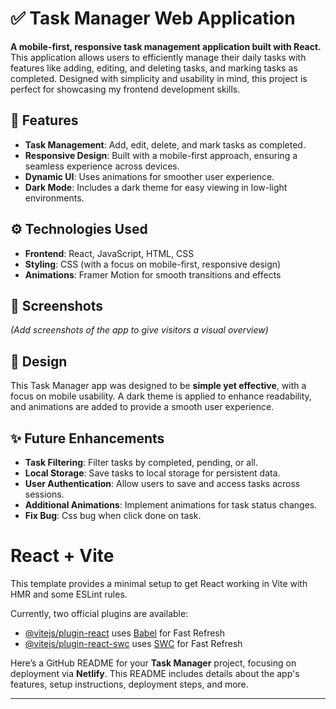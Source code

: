 # ✅ Task Manager Web Application

**A mobile-first, responsive task management application built with React.**  
This application allows users to efficiently manage their daily tasks with features like adding, editing, and deleting tasks, and marking tasks as completed. Designed with simplicity and usability in mind, this project is perfect for showcasing my frontend development skills.

<!-- ## 🌐 Demo

[Live Demo on Netlify](#) – _(Replace # with your actual Netlify live link)_ -->

## 🚀 Features

- **Task Management**: Add, edit, delete, and mark tasks as completed.
- **Responsive Design**: Built with a mobile-first approach, ensuring a seamless experience across devices.
- **Dynamic UI**: Uses animations for smoother user experience.
- **Dark Mode**: Includes a dark theme for easy viewing in low-light environments.

## ⚙️ Technologies Used

- **Frontend**: React, JavaScript, HTML, CSS
- **Styling**: CSS (with a focus on mobile-first, responsive design)
- **Animations**: Framer Motion for smooth transitions and effects

## 📸 Screenshots

_(Add screenshots of the app to give visitors a visual overview)_

## 🎨 Design

This Task Manager app was designed to be **simple yet effective**, with a focus on mobile usability. A dark theme is applied to enhance readability, and animations are added to provide a smooth user experience.

## ✨ Future Enhancements

- **Task Filtering**: Filter tasks by completed, pending, or all.
- **Local Storage**: Save tasks to local storage for persistent data.
- **User Authentication**: Allow users to save and access tasks across sessions.
- **Additional Animations**: Implement animations for task status changes.
- **Fix Bug**: Css bug when click done on task.

# React + Vite

This template provides a minimal setup to get React working in Vite with HMR and some ESLint rules.

Currently, two official plugins are available:

- [@vitejs/plugin-react](https://github.com/vitejs/vite-plugin-react/blob/main/packages/plugin-react/README.md) uses [Babel](https://babeljs.io/) for Fast Refresh
- [@vitejs/plugin-react-swc](https://github.com/vitejs/vite-plugin-react-swc) uses [SWC](https://swc.rs/) for Fast Refresh

Here’s a GitHub README for your **Task Manager** project, focusing on deployment via **Netlify**. This README includes details about the app's features, setup instructions, deployment steps, and more.

---
